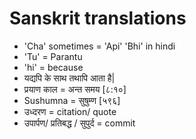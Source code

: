 # Sanskrit translations

- 'Cha' sometimes = 'Api' 'Bhi' in hindi
- 'Tu' = Parantu
- 'hi' = because
- यद्यपि के साथ तथापि आता है|
- प्रयाण काल = अन्त समय [८:१०]
- Sushumna = सुषुम्ण [५९६]
- उध्दरण = citation/ quote
- उपार्पण/ प्रतिबद्ध / सुपुर्द = commit